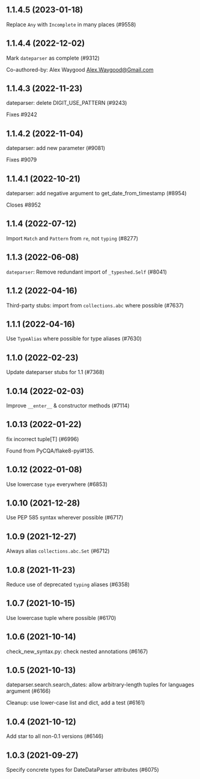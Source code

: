 ## 1.1.4.5 (2023-01-18)

Replace `Any` with `Incomplete` in many places (#9558)

## 1.1.4.4 (2022-12-02)

Mark `dateparser` as complete (#9312)

Co-authored-by: Alex Waygood <Alex.Waygood@Gmail.com>

## 1.1.4.3 (2022-11-23)

dateparser: delete DIGIT_USE_PATTERN (#9243)

Fixes #9242

## 1.1.4.2 (2022-11-04)

dateparser: add new parameter (#9081)

Fixes #9079

## 1.1.4.1 (2022-10-21)

dateparser: add negative argument to get_date_from_timestamp (#8954)

Closes #8952

## 1.1.4 (2022-07-12)

Import `Match` and `Pattern` from `re`, not `typing` (#8277)

## 1.1.3 (2022-06-08)

`dateparser`: Remove redundant import of `_typeshed.Self` (#8041)

## 1.1.2 (2022-04-16)

Third-party stubs: import from `collections.abc` where possible (#7637)

## 1.1.1 (2022-04-16)

Use `TypeAlias` where possible for type aliases (#7630)

## 1.1.0 (2022-02-23)

Update dateparser stubs for 1.1 (#7368)

## 1.0.14 (2022-02-03)

Improve `__enter__` & constructor methods (#7114)

## 1.0.13 (2022-01-22)

fix incorrect tuple[T] (#6996)

Found from PyCQA/flake8-pyi#135.

## 1.0.12 (2022-01-08)

Use lowercase `type` everywhere (#6853)

## 1.0.10 (2021-12-28)

Use PEP 585 syntax wherever possible (#6717)

## 1.0.9 (2021-12-27)

Always alias `collections.abc.Set` (#6712)

## 1.0.8 (2021-11-23)

Reduce use of deprecated `typing` aliases (#6358)

## 1.0.7 (2021-10-15)

Use lowercase tuple where possible (#6170)

## 1.0.6 (2021-10-14)

check_new_syntax.py: check nested annotations (#6167)

## 1.0.5 (2021-10-13)

dateparser.search.search_dates: allow arbitrary-length tuples for languages argument (#6166)

Cleanup: use lower-case list and dict, add a test (#6161)

## 1.0.4 (2021-10-12)

Add star to all non-0.1 versions (#6146)

## 1.0.3 (2021-09-27)

Specify concrete types for DateDataParser attributes (#6075)

